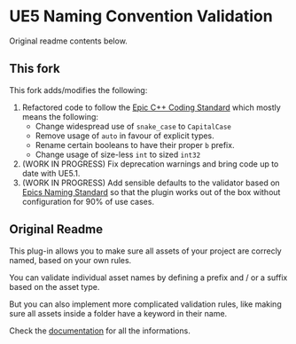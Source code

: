 # UE5 Naming Convention Validation
Original readme contents below.
## This fork

This fork adds/modifies the following:

1. Refactored code to follow the [Epic C++ Coding Standard](https://docs.unrealengine.com/5.1/en-US/epic-cplusplus-coding-standard-for-unreal-engine/) which mostly means the following:
    - Change widespread use of `snake_case` to `CapitalCase`
    - Remove usage of `auto` in favour of explicit types.
    - Rename certain booleans to have their proper `b` prefix.
    - Change usage of size-less `int` to sized `int32`
2. (WORK IN PROGRESS) Fix deprecation warnings and bring code up to date with UE5.1.
3. (WORK IN PROGRESS) Add sensible defaults to the validator based on [Epics Naming Standard](https://docs.unrealengine.com/5.1/en-US/recommended-asset-naming-conventions-in-unreal-engine-projects/) so that the plugin works out of the box without configuration for 90% of use cases.

## Original Readme

This plug-in allows you to make sure all assets of your project are correcly named, based on your own rules. 

You can validate individual asset names by defining a prefix and / or a suffix based on the asset type.

But you can also implement more complicated validation rules, like making sure all assets inside a folder have a keyword in their name.

Check the [documentation](https://theemidee.github.io/UENamingConventionValidation/) for all the informations.
